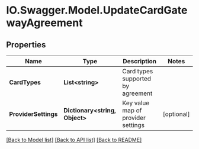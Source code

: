 # IO.Swagger.Model.UpdateCardGatewayAgreement
## Properties

Name | Type | Description | Notes
------------ | ------------- | ------------- | -------------
**CardTypes** | **List&lt;string&gt;** | Card types supported by agreement | 
**ProviderSettings** | **Dictionary&lt;string, Object&gt;** | Key value map of provider settings | [optional] 

[[Back to Model list]](../README.md#documentation-for-models) [[Back to API list]](../README.md#documentation-for-api-endpoints) [[Back to README]](../README.md)


